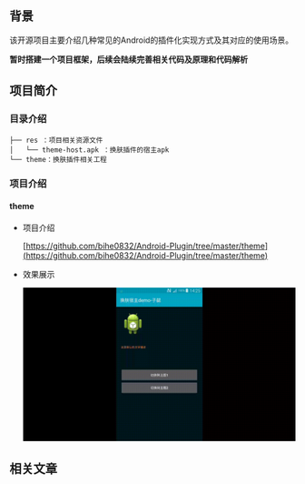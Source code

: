 ## 背景

该开源项目主要介绍几种常见的Android的插件化实现方式及其对应的使用场景。

**暂时搭建一个项目框架，后续会陆续完善相关代码及原理和代码解析**


## 项目简介
	
### 目录介绍

	├── res ：项目相关资源文件
	│   └── theme-host.apk ：换肤插件的宿主apk
	└── theme：换肤插件相关工程

### 项目介绍


#### theme

- 项目介绍

	[https://github.com/bihe0832/Android-Plugin/tree/master/theme](https://github.com/bihe0832/Android-Plugin/tree/master/theme)
	
- 效果展示

	![Demo下载二维码](https://github.com/bihe0832/Android-Plugin/blob/master/res/theme-host.gif )


## 相关文章

